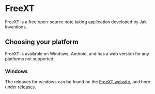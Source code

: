 # FreeXT

FreeXT is a free open-source note taking application developed by Jak Inventions.

## Choosing your platform

FreeXT is available on Windows, Android, and has a web version for any platforms not supported.

### Windows

The releases for windows can be found on the [FreeXT website](https://freext.jakinventions.com/), and here under [releases](https://github.com/JakInventions/FreeXT-Mobile/releases).
